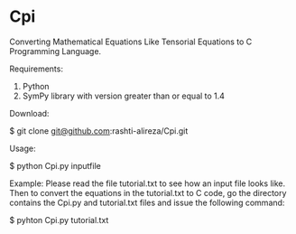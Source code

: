 # Cpi
Converting Mathematical Equations Like Tensorial Equations to C Programming Language.

Requirements:
1. Python
2. SymPy library with version greater than or equal to 1.4

Download:

$ git clone git@github.com:rashti-alireza/Cpi.git

Usage:

$ python Cpi.py inputfile

Example:
Please read the file tutorial.txt to see how an input file looks like.
Then to convert the equations in the tutorial.txt to C code, go the directory
contains the Cpi.py and tutorial.txt files and issue the following command:

$ pyhton Cpi.py tutorial.txt
